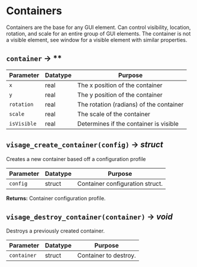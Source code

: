 # Containers
Containers are the base for any GUI element. Can control visibility, location, rotation, and scale for an entire group of GUI elements. The container is not a visible element, see window for a visible element with similar properties.

## `container` → **

| Parameter | Datatype  | Purpose |
|-----------|-----------|---------|
|`x` |real |The x position of the container |
|`y` |real |The y position of the container |
|`rotation` |real |The rotation (radians) of the container |
|`scale` |real |The scale of the container |
|`isVisible` |real |Determines if the container is visible |

## `visage_create_container(config)` → *struct*
Creates a new container based off a configuration profile

| Parameter | Datatype  | Purpose |
|-----------|-----------|---------|
|`config` |struct |Container configuration struct. |

**Returns:** Container configuration profile.

## `visage_destroy_container(container)` → *void*
Destroys a previously created container.

| Parameter | Datatype  | Purpose |
|-----------|-----------|---------|
|`container` |struct |Container to destroy. |

